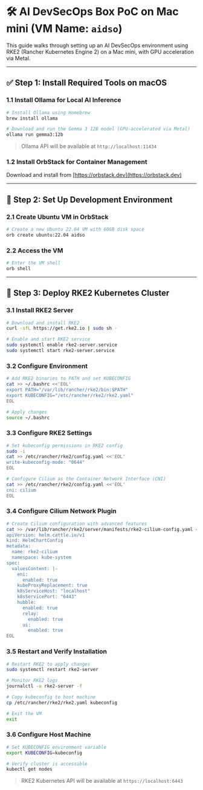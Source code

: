 # 🛠️ AI DevSecOps Box PoC on Mac mini (VM Name: `aidso`)

This guide walks through setting up an AI DevSecOps environment using RKE2 (Rancher Kubernetes Engine 2) on a Mac mini, with GPU acceleration via Metal.

---

## ✅ Step 1: Install Required Tools on macOS

### 1.1 Install Ollama for Local AI Inference
```bash
# Install Ollama using Homebrew
brew install ollama

# Download and run the Gemma 3 12B model (GPU-accelerated via Metal)
ollama run gemma3:12b
```

> Ollama API will be available at `http://localhost:11434`

### 1.2 Install OrbStack for Container Management
Download and install from [https://orbstack.dev](https://orbstack.dev)

---

## 🧱 Step 2: Set Up Development Environment

### 2.1 Create Ubuntu VM in OrbStack
```bash
# Create a new Ubuntu 22.04 VM with 60GB disk space
orb create ubuntu:22.04 aidso
```

### 2.2 Access the VM
```bash
# Enter the VM shell
orb shell
```

---

## 🐳 Step 3: Deploy RKE2 Kubernetes Cluster

### 3.1 Install RKE2 Server
```bash
# Download and install RKE2
curl -sfL https://get.rke2.io | sudo sh -

# Enable and start RKE2 service
sudo systemctl enable rke2-server.service
sudo systemctl start rke2-server.service
```

### 3.2 Configure Environment
```bash
# Add RKE2 binaries to PATH and set KUBECONFIG
cat >> ~/.bashrc <<'EOL'
export PATH="/var/lib/rancher/rke2/bin:$PATH"
export KUBECONFIG="/etc/rancher/rke2/rke2.yaml"
EOL

# Apply changes
source ~/.bashrc
```

### 3.3 Configure RKE2 Settings
```bash
# Set kubeconfig permissions in RKE2 config
sudo -i
cat >> /etc/rancher/rke2/config.yaml <<'EOL'
write-kubeconfig-mode: "0644"
EOL

# Configure Cilium as the Container Network Interface (CNI)
cat >> /etc/rancher/rke2/config.yaml <<'EOL'
cni: cilium
EOL
```

### 3.4 Configure Cilium Network Plugin
```bash
# Create Cilium configuration with advanced features
cat >> /var/lib/rancher/rke2/server/manifests/rke2-cilium-config.yaml <<'EOL'
apiVersion: helm.cattle.io/v1
kind: HelmChartConfig
metadata:
  name: rke2-cilium
  namespace: kube-system
spec:
  valuesContent: |-
    eni:
      enabled: true
    kubeProxyReplacement: true
    k8sServiceHost: "localhost"
    k8sServicePort: "6443"
    hubble:
      enabled: true
      relay:
        enabled: true
      ui:
        enabled: true
EOL
```

### 3.5 Restart and Verify Installation
```bash
# Restart RKE2 to apply changes
sudo systemctl restart rke2-server

# Monitor RKE2 logs
journalctl -u rke2-server -f

# Copy kubeconfig to host machine
cp /etc/rancher/rke2/rke2.yaml kubeconfig

# Exit the VM
exit
```

### 3.6 Configure Host Machine
```bash
# Set KUBECONFIG environment variable
export KUBECONFIG=kubeconfig

# Verify cluster is accessible
kubectl get nodes
```

> RKE2 Kubernetes API will be available at `https://localhost:6443`